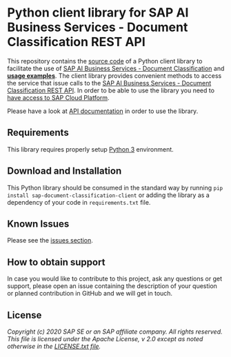 # Python client library for SAP AI Business Services - Document Classification REST API

This repository contains the [source code](sap_document_classification_client) of a Python client library to facilitate the use of [SAP AI Business Services - Document Classification](https://help.sap.com/dc) and [**usage examples**](./examples). The client library provides convenient methods to access the service that issue calls to the [SAP AI Business Services - Document Classification REST API](https://help.sap.com/viewer/ca60cd2ed44f4261a3ae500234c46f37/SHIP/en-US/c1045a561faf4ba0ae2b0e7713f5e6c4.html). In order to be able to use the library you need to [have access to SAP Cloud Platform](https://www.sap.com/products/cloud-platform/get-started.html).

Please have a look at [API documentation](./API.md) in order to use the library.

## Requirements

This library requires properly setup [Python 3](https://www.python.org/downloads/) environment.

## Download and Installation

This Python library should be consumed in the standard way by running `pip install sap-document-classification-client` or adding the library as a dependency of your code in `requirements.txt` file.

## Known Issues

Please see the [issues section](https://github.com/SAP/document-classification-client/issues).

## How to obtain support

In case you would like to contribute to this project, ask any questions or get support, please open an issue containing the description of your question or planned contribution in GitHub and we will get in touch.

## License

*Copyright (c) 2020 SAP SE or an SAP affiliate company. All rights reserved.
This file is licensed under the Apache License, v 2.0 except as noted otherwise in the [LICENSE.txt file](./LICENSE.txt).*
